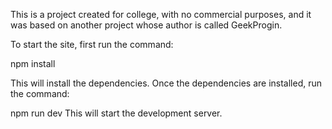 This is a project created for college, with no commercial purposes, and it was based on another project whose author is called GeekProgin.

To start the site, first run the command:

npm install

This will install the dependencies. Once the dependencies are installed, run the command:

npm run dev
This will start the development server.